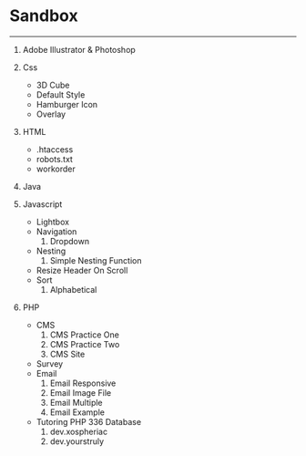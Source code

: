 # Sandbox
---

1. Adobe Illustrator & Photoshop

2. Css
   * 3D Cube
   * Default Style
   * Hamburger Icon
   * Overlay

3. HTML
   * .htaccess
   * robots.txt
   * workorder

4. Java

5. Javascript
   * Lightbox
   * Navigation
     1. Dropdown
   * Nesting
     1. Simple Nesting Function
   * Resize Header On Scroll
   * Sort
   	 1. Alphabetical

6. PHP
   * CMS
      1. CMS Practice One
      2. CMS Practice Two
      3. CMS Site
   * Survey
   * Email
      1. Email Responsive
      2. Email Image File
      3. Email Multiple 
      4. Email Example
    * Tutoring PHP 336 Database
      1. dev.xospheriac
      2. dev.yourstruly
